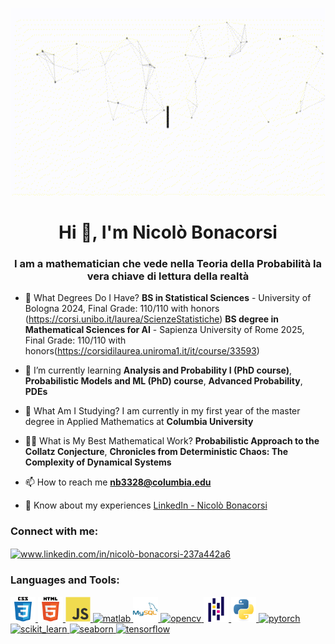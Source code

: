 <p align="center">
  <img src="gifmia.gif" alt="GitHub GIF" width="800" height="300">
</p>

<h1 align="center">Hi 👋, I'm Nicolò Bonacorsi</h1>
<h3 align="center">I am a mathematician che vede nella Teoria della Probabilità la vera chiave di lettura della realtà  </h3>

- 🤔 What Degrees Do I Have? **BS in Statistical Sciences** - University of Bologna 2024, Final Grade: 110/110 with honors (https://corsi.unibo.it/laurea/ScienzeStatistiche)
                              **BS degree in Mathematical Sciences for AI** - Sapienza University of Rome 2025, Final Grade: 110/110 with honors(https://corsidilaurea.uniroma1.it/it/course/33593)

- 🌱 I’m currently learning **Analysis and Probability I (PhD course)**, **Probabilistic Models and ML (PhD) course**, **Advanced Probability**, **PDEs**

- 🔢 What Am I Studying? I am currently in my first year of the master degree in Applied Mathematics at **Columbia University**

- 👨‍💻 What is My Best Mathematical Work? **Probabilistic Approach to the Collatz Conjecture**, **Chronicles from Deterministic Chaos: The Complexity of Dynamical Systems**

- 📫 How to reach me **nb3328@columbia.edu**

- 📄 Know about my experiences [LinkedIn - Nicolò Bonacorsi](https://www.linkedin.com/in/nicolò-bonacorsi-237a442a6)

<h3 align="left">Connect with me:</h3>
<p align="left">
<a href="https://www.linkedin.com/feed/"target="blank"><img align="center" src="https://raw.githubusercontent.com/rahuldkjain/github-profile-readme-generator/master/src/images/icons/Social/linked-in-alt.svg" alt="www.linkedin.com/in/nicolò-bonacorsi-237a442a6" height="30" width="40" /></a>
</p>

<h3 align="left">Languages and Tools:</h3>
<p align="left"> <a href="https://www.w3schools.com/css/" target="_blank" rel="noreferrer"> <img src="https://raw.githubusercontent.com/devicons/devicon/master/icons/css3/css3-original-wordmark.svg" alt="css3" width="40" height="40"/> </a> <a href="https://www.w3.org/html/" target="_blank" rel="noreferrer"> <img src="https://raw.githubusercontent.com/devicons/devicon/master/icons/html5/html5-original-wordmark.svg" alt="html5" width="40" height="40"/> </a> <a href="https://developer.mozilla.org/en-US/docs/Web/JavaScript" target="_blank" rel="noreferrer"> <img src="https://raw.githubusercontent.com/devicons/devicon/master/icons/javascript/javascript-original.svg" alt="javascript" width="40" height="40"/> </a> <a href="https://www.mathworks.com/" target="_blank" rel="noreferrer"> <img src="https://upload.wikimedia.org/wikipedia/commons/2/21/Matlab_Logo.png" alt="matlab" width="40" height="40"/> </a> <a href="https://www.mysql.com/" target="_blank" rel="noreferrer"> <img src="https://raw.githubusercontent.com/devicons/devicon/master/icons/mysql/mysql-original-wordmark.svg" alt="mysql" width="40" height="40"/> </a> <a href="https://opencv.org/" target="_blank" rel="noreferrer"> <img src="https://www.vectorlogo.zone/logos/opencv/opencv-icon.svg" alt="opencv" width="40" height="40"/> </a> <a href="https://pandas.pydata.org/" target="_blank" rel="noreferrer"> <img src="https://raw.githubusercontent.com/devicons/devicon/2ae2a900d2f041da66e950e4d48052658d850630/icons/pandas/pandas-original.svg" alt="pandas" width="40" height="40"/> </a> <a href="https://www.python.org" target="_blank" rel="noreferrer"> <img src="https://raw.githubusercontent.com/devicons/devicon/master/icons/python/python-original.svg" alt="python" width="40" height="40"/> </a> <a href="https://pytorch.org/" target="_blank" rel="noreferrer"> <img src="https://www.vectorlogo.zone/logos/pytorch/pytorch-icon.svg" alt="pytorch" width="40" height="40"/> </a> <a href="https://scikit-learn.org/" target="_blank" rel="noreferrer"> <img src="https://upload.wikimedia.org/wikipedia/commons/0/05/Scikit_learn_logo_small.svg" alt="scikit_learn" width="40" height="40"/> </a> <a href="https://seaborn.pydata.org/" target="_blank" rel="noreferrer"> <img src="https://seaborn.pydata.org/_images/logo-mark-lightbg.svg" alt="seaborn" width="40" height="40"/> </a> <a href="https://www.tensorflow.org" target="_blank" rel="noreferrer"> <img src="https://www.vectorlogo.zone/logos/tensorflow/tensorflow-icon.svg" alt="tensorflow" width="40" height="40"/> </a> </p>
